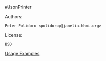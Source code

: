 #JsonPrinter

Authors:

    Peter Polidoro <polidorop@janelia.hhmi.org>

License:

    BSD


[Usage Examples](./examples)

